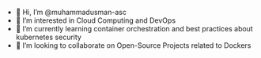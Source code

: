 - 👋 Hi, I’m @muhammadusman-asc
- 👀 I’m interested in Cloud Computing and DevOps
- 🌱 I’m currently learning container orchestration and best practices about kubernetes security
- 💞️ I’m looking to collaborate on Open-Source Projects related to Dockers

<!---
muhammadusman-asc/muhammadusman-asc is a ✨ special ✨ repository because its `README.md` (this file) appears on your GitHub profile.
You can click the Preview link to take a look at your changes.
--->
